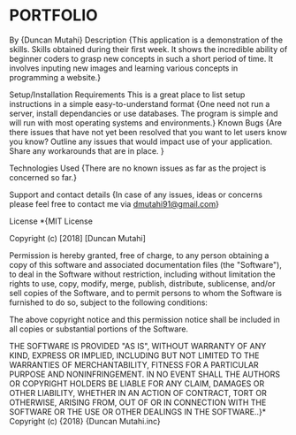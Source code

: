 # PORTFOLIO
By {Duncan Mutahi}
Description
{This application is a demonstration of the skills. Skills obtained during their first week. It shows the incredible ability of beginner coders to grasp new concepts in such a short period of time. It involves inputing new images and learning various concepts in programming a website.}

Setup/Installation Requirements
This is a great place
to list setup instructions
in a simple
easy-to-understand
format {One need not run a server, install dependancies or use databases. The program is simple and will run with most operating systems and environments.}
Known Bugs
{Are there issues that have not yet been resolved that you want to let users know you know? Outline any issues that would impact use of your application. Share any workarounds that are in place. }

Technologies Used
{There are no known issues as far as the project is concerned so far.}

Support and contact details
{In case of any issues, ideas or concerns please feel free to contact me via dmutahi91@gmail.com}

License
*{MIT License

Copyright (c) [2018] [Duncan Mutahi]

Permission is hereby granted, free of charge, to any person obtaining a copy of this software and associated documentation files (the "Software"), to deal in the Software without restriction, including without limitation the rights to use, copy, modify, merge, publish, distribute, sublicense, and/or sell copies of the Software, and to permit persons to whom the Software is furnished to do so, subject to the following conditions:

The above copyright notice and this permission notice shall be included in all copies or substantial portions of the Software.

THE SOFTWARE IS PROVIDED "AS IS", WITHOUT WARRANTY OF ANY KIND, EXPRESS OR IMPLIED, INCLUDING BUT NOT LIMITED TO THE WARRANTIES OF MERCHANTABILITY, FITNESS FOR A PARTICULAR PURPOSE AND NONINFRINGEMENT. IN NO EVENT SHALL THE AUTHORS OR COPYRIGHT HOLDERS BE LIABLE FOR ANY CLAIM, DAMAGES OR OTHER LIABILITY, WHETHER IN AN ACTION OF CONTRACT, TORT OR OTHERWISE, ARISING FROM, OUT OF OR IN CONNECTION WITH THE SOFTWARE OR THE USE OR OTHER DEALINGS IN THE SOFTWARE..}* Copyright (c) {2018} {Duncan Mutahi.inc}
